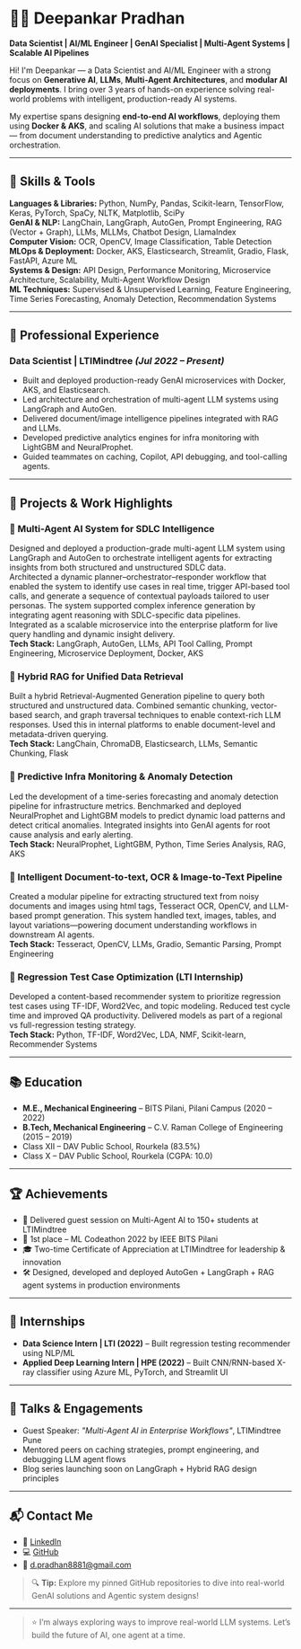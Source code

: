
# 👨‍💻 Deepankar Pradhan

**Data Scientist | AI/ML Engineer | GenAI Specialist | Multi-Agent Systems | Scalable AI Pipelines**

Hi! I'm Deepankar — a Data Scientist and AI/ML Engineer with a strong focus on **Generative AI**, **LLMs**, **Multi-Agent Architectures**, and **modular AI deployments**. I bring over 3 years of hands-on experience solving real-world problems with intelligent, production-ready AI systems.

My expertise spans designing **end-to-end AI workflows**, deploying them using **Docker & AKS**, and scaling AI solutions that make a business impact — from document understanding to predictive analytics and Agentic orchestration.

---

## 🔧 Skills & Tools

**Languages & Libraries:** Python, NumPy, Pandas, Scikit-learn, TensorFlow, Keras, PyTorch, SpaCy, NLTK, Matplotlib, SciPy  
**GenAI & NLP:** LangChain, LangGraph, AutoGen, Prompt Engineering, RAG (Vector + Graph), LLMs, MLLMs, Chatbot Design, LlamaIndex  
**Computer Vision:** OCR, OpenCV, Image Classification, Table Detection  
**MLOps & Deployment:** Docker, AKS, Elasticsearch, Streamlit, Gradio, Flask, FastAPI, Azure ML  
**Systems & Design:** API Design, Performance Monitoring, Microservice Architecture, Scalability, Multi-Agent Workflow Design  
**ML Techniques:** Supervised & Unsupervised Learning, Feature Engineering, Time Series Forecasting, Anomaly Detection, Recommendation Systems

---

## 💼 Professional Experience

### **Data Scientist | LTIMindtree** *(Jul 2022 – Present)*  
- Built and deployed production-ready GenAI microservices with Docker, AKS, and Elasticsearch.  
- Led architecture and orchestration of multi-agent LLM systems using LangGraph and AutoGen.  
- Delivered document/image intelligence pipelines integrated with RAG and LLMs.  
- Developed predictive analytics engines for infra monitoring with LightGBM and NeuralProphet.  
- Guided teammates on caching, Copilot, API debugging, and tool-calling agents.

---

## 🧠 Projects & Work Highlights

### 🔹 Multi-Agent AI System for SDLC Intelligence  
Designed and deployed a production-grade multi-agent LLM system using LangGraph and AutoGen to orchestrate intelligent agents for extracting insights from both structured and unstructured SDLC data.  
Architected a dynamic planner–orchestrator–responder workflow that enabled the system to identify use cases in real time, trigger API-based tool calls, and generate a sequence of contextual payloads tailored to user personas. The system supported complex inference generation by integrating agent reasoning with SDLC-specific data pipelines.  
Integrated as a scalable microservice into the enterprise platform for live query handling and dynamic insight delivery.  
**Tech Stack:** LangGraph, AutoGen, LLMs, API Tool Calling, Prompt Engineering, Microservice Deployment, Docker, AKS

### 🔹 Hybrid RAG for Unified Data Retrieval  
Built a hybrid Retrieval-Augmented Generation pipeline to query both structured and unstructured data. Combined semantic chunking, vector-based search, and graph traversal techniques to enable context-rich LLM responses. Used this in internal platforms to enable document-level and metadata-driven querying.  
**Tech Stack:** LangChain, ChromaDB, Elasticsearch, LLMs, Semantic Chunking, Flask

### 🔹 Predictive Infra Monitoring & Anomaly Detection  
Led the development of a time-series forecasting and anomaly detection pipeline for infrastructure metrics. Benchmarked and deployed NeuralProphet and LightGBM models to predict dynamic load patterns and detect critical anomalies. Integrated insights into GenAI agents for root cause analysis and early alerting.  
**Tech Stack:** NeuralProphet, LightGBM, Python, Time Series Analysis, RAG, AKS

### 🔹 Intelligent Document-to-text, OCR & Image-to-Text Pipeline  
Created a modular pipeline for extracting structured text from noisy documents and images using html tags, Tesseract OCR, OpenCV, and LLM-based prompt generation. This system handled text, images, tables, and layout variations—powering document understanding workflows in downstream AI agents.  
**Tech Stack:** Tesseract, OpenCV, LLMs, Gradio, Semantic Parsing, Prompt Engineering

### 🔹 Regression Test Case Optimization (LTI Internship)  
Developed a content-based recommender system to prioritize regression test cases using TF-IDF, Word2Vec, and topic modeling. Reduced test cycle time and improved QA productivity. Delivered models as part of a regional vs full-regression testing strategy.  
**Tech Stack:** Python, TF-IDF, Word2Vec, LDA, NMF, Scikit-learn, Recommender Systems

---

## 📚 Education

- **M.E., Mechanical Engineering** – BITS Pilani, Pilani Campus (2020 – 2022)  
- **B.Tech, Mechanical Engineering** – C.V. Raman College of Engineering (2015 – 2019)  
- Class XII – DAV Public School, Rourkela (83.5%)  
- Class X – DAV Public School, Rourkela (CGPA: 10.0)

---

## 🏆 Achievements

- 🧠 Delivered guest session on Multi-Agent AI to 150+ students at LTIMindtree  
- 🏅 1st place – ML Codeathon 2022 by IEEE BITS Pilani  
- 🎓 Two-time Certificate of Appreciation at LTIMindtree for leadership & innovation  
- 🛠️ Designed, developed and deployed AutoGen + LangGraph + RAG agent systems in production environments

---

## 📢 Internships

- **Data Science Intern | LTI (2022)** – Built regression testing recommender using NLP/ML  
- **Applied Deep Learning Intern | HPE (2022)** – Built CNN/RNN-based X-ray classifier using Azure ML, PyTorch, and Streamlit UI

---

## 📣 Talks & Engagements

- Guest Speaker: *"Multi-Agent AI in Enterprise Workflows"*, LTIMindtree Pune  
- Mentored peers on caching strategies, prompt engineering, and debugging LLM agent flows  
- Blog series launching soon on LangGraph + Hybrid RAG design principles
  
---

## 📬 Contact Me

- 🔗 [LinkedIn](https://www.linkedin.com/in/deepankarpradhan01)  
- 💻 [GitHub](https://github.com/Deepankar010497)  
- 📧 d.pradhan8881@gmail.com

> 🔍 **Tip:** Explore my pinned GitHub repositories to dive into real-world GenAI solutions and Agentic system designs!

---

> ⭐ I’m always exploring ways to improve real-world LLM systems. Let’s build the future of AI, one agent at a time.
